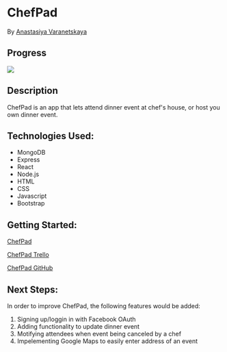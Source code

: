 # ChefPad

By [Anastasiya Varanetskaya](https://github.com/CreativeAnastasia)

## Progress
![](https://media.giphy.com/media/aY9PlSBaVK0g/giphy.gif)


##  Description 
ChefPad is an app that lets attend dinner event at chef's house, or host you own dinner event. 

## Technologies Used:
* MongoDB
* Express
* React
* Node.js
* HTML
* CSS
* Javascript
* Bootstrap



##  Getting Started:

[ChefPad](https://chefpad.herokuapp.com/)

[ChefPad Trello](https://trello.com/b/DuR8Th4c/project-four-chefpad)

[ChefPad GitHub](https://github.com/CreativeAnastasia/chefpad)


## Next Steps: 

In order to improve ChefPad, the following features would be added:

1. Signing up/loggin in with Facebook OAuth
2. Adding functionality to update dinner event
3. Motifying attendees when event being canceled by a chef
4. Impelementing Google Maps to easily enter address of an event